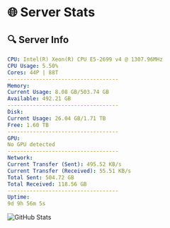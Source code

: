 # 🌐 Server Stats
## 🔍 Server Info
```yaml
CPU: Intel(R) Xeon(R) CPU E5-2699 v4 @ 1307.96MHz
CPU Usage: 5.50%
Cores: 44P | 88T
-----------------------------------
Memory:
Current Usage: 8.08 GB/503.74 GB
Available: 492.21 GB
-----------------------------------
Disk:
Current Usage: 26.04 GB/1.71 TB
Free: 1.60 TB
-----------------------------------
GPU:
No GPU detected
-----------------------------------
Network:
Current Transfer (Sent): 495.52 KB/s
Current Transfer (Received): 55.51 KB/s
Total Sent: 504.72 GB
Total Received: 118.56 GB
-----------------------------------
Uptime:
9d 9h 56m 5s
```
![GitHub Stats](https://img.shields.io/badge/Updated-2025-04-29_03:04:53-blue)